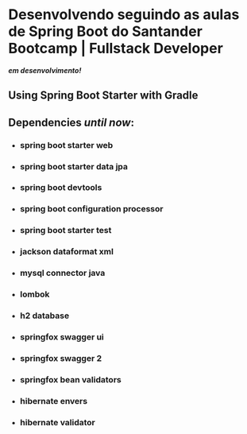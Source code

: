 # Desenvolvendo seguindo as aulas de Spring Boot do Santander Bootcamp | Fullstack Developer

***em desenvolvimento!***



## Using Spring Boot Starter with Gradle

## Dependencies *until now*:

- ### spring boot starter web

- ### spring boot starter data jpa

- ### spring boot devtools

- ### spring boot configuration processor

- ### spring boot starter test

- ### jackson dataformat xml

- ### mysql connector java

- ### lombok

- ### h2 database

- ### springfox swagger ui

- ### springfox swagger 2

- ### springfox bean validators

- ### hibernate envers

- ### hibernate validator
